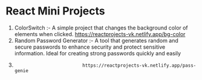 # React Mini Projects

1. ColorSwitch :- A simple project that changes the background color of elements when clicked. https://reactprojects-vk.netlify.app/bg-color
2. Random Password Generator :- A tool that generates random and secure passwords to enhance security and protect sensitive information. Ideal for creating strong passwords quickly and easily
3.                              https://reactprojects-vk.netlify.app/pass-genie
    
